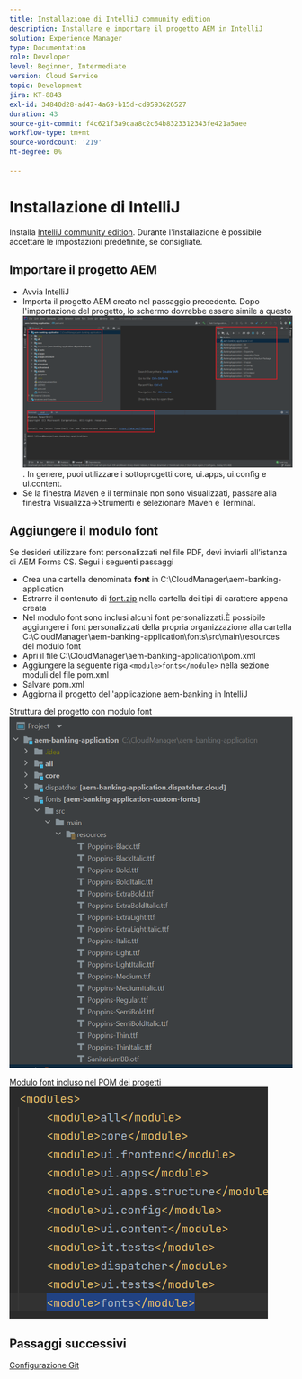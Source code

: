 ```yaml
---
title: Installazione di IntelliJ community edition
description: Installare e importare il progetto AEM in IntelliJ
solution: Experience Manager
type: Documentation
role: Developer
level: Beginner, Intermediate
version: Cloud Service
topic: Development
jira: KT-8843
exl-id: 34840d28-ad47-4a69-b15d-cd9593626527
duration: 43
source-git-commit: f4c621f3a9caa8c2c64b8323312343fe421a5aee
workflow-type: tm+mt
source-wordcount: '219'
ht-degree: 0%

---
```


# Installazione di IntelliJ

Installa [IntelliJ community edition](https://www.jetbrains.com/idea/download/#section=windows). Durante l&#39;installazione è possibile accettare le impostazioni predefinite, se consigliate.

## Importare il progetto AEM

* Avvia IntelliJ
* Importa il progetto AEM creato nel passaggio precedente. Dopo l&#39;importazione del progetto, lo schermo dovrebbe essere simile a questo ![aem-banking-app](assets/aem-banking-app.png). In genere, puoi utilizzare i sottoprogetti core, ui.apps, ui.config e ui.content.
* Se la finestra Maven e il terminale non sono visualizzati, passare alla finestra Visualizza->Strumenti e selezionare Maven e Terminal.

## Aggiungere il modulo font

Se desideri utilizzare font personalizzati nel file PDF, devi inviarli all’istanza di AEM Forms CS. Segui i seguenti passaggi

* Crea una cartella denominata **font** in C:\CloudManager\aem-banking-application
* Estrarre il contenuto di [font.zip](assets/fonts.zip) nella cartella dei tipi di carattere appena creata
* Nel modulo font sono inclusi alcuni font personalizzati.È possibile aggiungere i font personalizzati della propria organizzazione alla cartella C:\CloudManager\aem-banking-application\fonts\src\main\resources del modulo font
* Apri il file C:\CloudManager\aem-banking-application\pom.xml
* Aggiungere la seguente riga ```<module>fonts</module>``` nella sezione moduli del file pom.xml
* Salvare pom.xml
* Aggiorna il progetto dell&#39;applicazione aem-banking in IntelliJ

Struttura del progetto con modulo font
![font-module](assets/fonts-module.png)

Modulo font incluso nel POM dei progetti
![font-pom](assets/fonts-module-pom.png)

## Passaggi successivi

[Configurazione Git](./setup-git.md)
